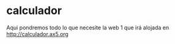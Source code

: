 calculador
==========
Aqui pondremos todo lo que necesite la web 1 que irá alojada en http://calculador.ax5.org
